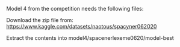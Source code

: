 Model 4 from the competition needs the following files:

Download the zip file from:
https://www.kaggle.com/datasets/naotous/spacyner062020

Extract the contents into model4/spacenerlexeme0620/model-best

